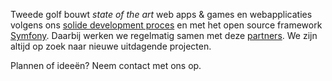 Tweede golf bouwt *state of the art* web apps & games en webapplicaties volgens ons [solide development proces](/proces) en met het open source framework [Symfony](/symfony). Daarbij werken we regelmatig samen met deze [partners](/partners). We zijn altijd op zoek naar nieuwe uitdagende projecten.

Plannen of ideeën? Neem contact met ons op.